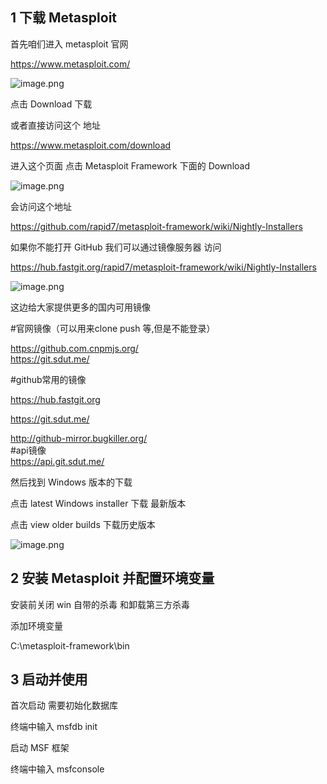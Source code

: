## 1 下载 Metasploit

 首先咱们进入 metasploit 官网

https://www.metasploit.com/

![image.png](https://fynotefile.oss-cn-zhangjiakou.aliyuncs.com/fynote/1985/1639970354000/de0dfa24cf144e319e9817208d796e67.png)

点击 Download 下载

或者直接访问这个 地址

https://www.metasploit.com/download

进入这个页面 点击 Metasploit Framework 下面的 Download

![image.png](https://fynotefile.oss-cn-zhangjiakou.aliyuncs.com/fynote/1985/1639970354000/40c70142eedd4ee7b6a132a84426dd1f.png)

会访问这个地址

https://github.com/rapid7/metasploit-framework/wiki/Nightly-Installers

如果你不能打开 GitHub 我们可以通过镜像服务器 访问

https://hub.fastgit.org/rapid7/metasploit-framework/wiki/Nightly-Installers

![image.png](https://fynotefile.oss-cn-zhangjiakou.aliyuncs.com/fynote/1985/1639970354000/a6096a53fc0f411fa7d4a1ecb32bea1a.png)

这边给大家提供更多的国内可用镜像

#官网镜像（可以用来clone push 等,但是不能登录）

https://github.com.cnpmjs.org/  
https://git.sdut.me/

#github常用的镜像

https://hub.fastgit.org

https://git.sdut.me/

http://github-mirror.bugkiller.org/  
#api镜像  
https://api.git.sdut.me/

然后找到 Windows 版本的下载

点击 latest Windows installer 下载 最新版本

点击 view older builds 下载历史版本

![image.png](https://fynotefile.oss-cn-zhangjiakou.aliyuncs.com/fynote/1985/1639970354000/cd3b851b93854b55b549028fa9fb61f9.png)

## 2 安装 Metasploit 并配置环境变量

安装前关闭 win 自带的杀毒 和卸载第三方杀毒

添加环境变量

C:\metasploit-framework\bin

## 3 启动并使用

首次启动 需要初始化数据库

终端中输入 msfdb init

启动 MSF 框架

终端中输入 msfconsole
